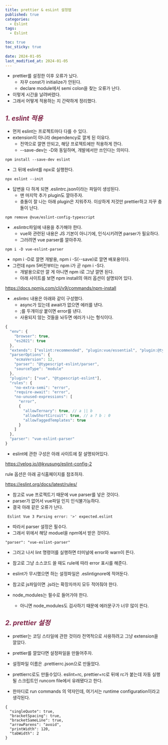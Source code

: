 ```yaml
---
title: prettier & esLint 설정법
published: true
categories:
  - Eslint
tags:
  - Eslint

toc: true
toc_sticky: true
 
date: 2024-01-05
last_modified_at: 2024-01-05
---
```


- prettier를 설정한 이후 오류가 났다.
  - 자꾸 const가 initialize가 안된다.
  - declare module에서 semi colon을 찾는 오류가 난다.
-  이렇게 시간을 날려버렸다.
-  그래서 어떻게 적용하는 지 간략하게 정리했다. 

## <span style="color:#802548">_1. eslint 적용_</span>
- 먼저 eslint는 프로젝트마다 다를 수 있다.
- extension이 아니라 dependency로 깔게 된 이유다.
  - 전역으로 깔면 안되고, 해당 프로젝트에만 적용하게 깐다. 
  - --save-dev는 -D와 동일하며, 개발에서만 쓰인다는 의미다.
```
npm install --save-dev eslint
```
- 그 뒤에 eslint를 npx로 실행한다. 
```
npx eslint --init
```
- 답변을 다 하게 되면 .eslintrc.json이라는 파일이 생성된다. 
  - 맨 마지막 추가 plugin도 깔아주자.
  -  충돌이 잘 나는 아래 plugin은 지워주자. 이상하게 저것만 prettier하고 자꾸 충돌이 난다.
```
npm remove @vue/eslint-config-typescript
```
- .eslintrc파일에 내용을 추가해야 한다.
  - vue와 관련된 내용은 JS 기본이 아니기에, 인식시키려면 parser가 필요하다.
  - 그러려면 vue parser를 깔아주자. 
```
npm i -D vue-eslint-parser
```
- npm i -D로 깔면 개발용, npm i -S(--save)로 깔면 배포용이다. 
- 그런데 npm 5버전부터는 npm i가 곧 npm i -S다.
  - 개발용으로만 깔 게 아니면 npm i로 그냥 깔면 된다. 
  - 아래 사이트를 보면 npm install의 여러 옵션이 설명되어 있다.

https://docs.npmjs.com/cli/v9/commands/npm-install

- .eslintrc 내용은 아래와 같이 구성했다.
  - async가 있는데 await가 없으면 에러를 낸다.
  - ;를 두개이상 붙이면 error를 낸다.
  - 사용되지 않는 것들을 놔두면 에러가 나는 형식이다. 
```js
{
  "env": {
    "browser": true,
    "es2021": true
  },
  "extends": ["eslint:recommended", "plugin:vue/essential", "plugin:@typescript-eslint/recommended"],
  "parserOptions": {
    "ecmaVersion": 12,
    "parser": "@typescript-eslint/parser",
    "sourceType": "module"
  },
  "plugins": ["vue", "@typescript-eslint"],
  "rules": {
    "no-extra-semi": "error",
    "require-await": "error",
    "no-unused-expressions": [
      "error",
      {
        "allowTernary": true, // a || b
        "allowShortCircuit": true, // a ? b : 0
        "allowTaggedTemplates": true
      }
    ]
  },
  "parser": "vue-eslint-parser"
}
```
- eslint에 관한 구성은 아래 사이트에 잘 설명되어있다.

https://velog.io/@kyusung/eslint-config-2
 
rule 옵션은 아래 공식홈페이지를 참조하자.

https://eslint.org/docs/latest/rules/

- 참고로 vue 프로젝트기 때문에 vue parser를 넣은 것이다. 
- parser가 없어서 vue파일 인지 인식불가능하다.
- 결국 아래 같은 오류가 난다. 
```
 Eslint Vue 3 Parsing error: '>' expected.eslint 
```

- 따라서 parser 설정은 필수다. 
- 그래서 위에서 해당 moduel을 npm에서 받은 것이다.
```
"parser": "vue-eslint-parser"
 ```
- 그러고 나서 lint 명령어를 실행하면 터미널에 error와 warn이 뜬다. 
- 참고로 그냥 소스코드 쓸 때도 rule에 따라 error 표시를 해준다. 

- eslint가 무시했으면 하는 설정파일은 .eslintignore에 적어둔다. 
- 참고로 js파일이면 .js라는 확장자까지 모두 적어줘야 한다. 
- node_modules는 필수로 들어가야 한다. 
  - 아니면 node_modules도 검사하기 때문에 에러문구가 너무 많이 뜬다.


## <span style="color:#802548">_2. prettier 설정_</span>
- prettier는 코딩 스타일에 관한 것이라 전역적으로 사용하려고 그냥 extension을 깔았다.  

- prettier를 깔았다면 설정파일을 만들어주자. 
- 설정파일 이름은 .prettierrc.json으로 만들었다.
- prettierrc로도 만들수있다. eslint+rc, prettier+rc로 뒤에 rc가 붙는데  자동 실행될 스크립트인 runcom file에서 유래됐다고 한다.

- 한마디로 run commands 의 약자인데, 여기서는 runtime configuration이라고 생각된다. 
```
{
  "singleQuote": true,
  "bracketSpacing": true,
  "bracketSameLine": true,
  "arrowParens": "avoid",
  "printWidth": 120,
  "tabWidth": 2
}
```

